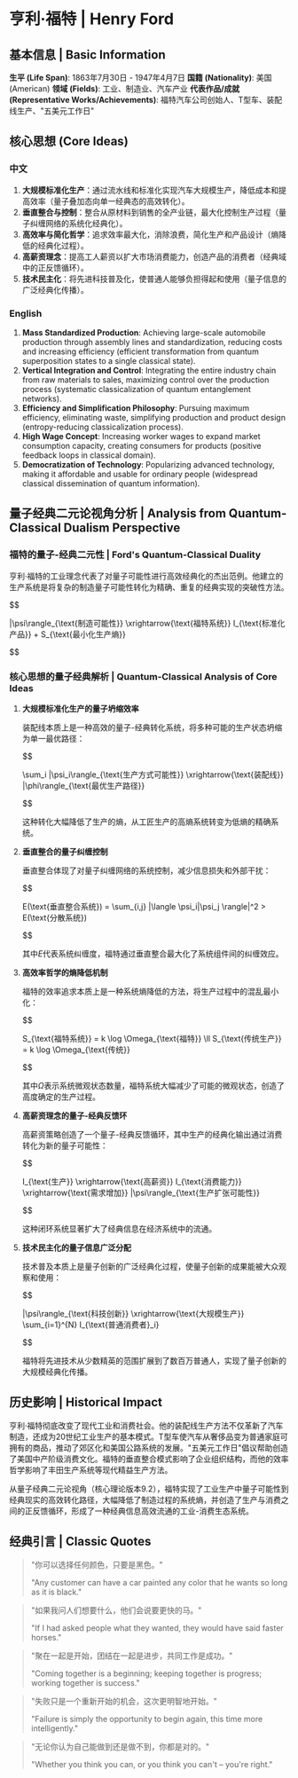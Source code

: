 # 亨利·福特 | Henry Ford

## 基本信息 | Basic Information

**生平 (Life Span)**: 1863年7月30日 - 1947年4月7日
**国籍 (Nationality)**: 美国 (American)
**领域 (Fields)**: 工业、制造业、汽车产业
**代表作品/成就 (Representative Works/Achievements)**: 福特汽车公司创始人、T型车、装配线生产、"五美元工作日"

## 核心思想 (Core Ideas)

### 中文
1. **大规模标准化生产**：通过流水线和标准化实现汽车大规模生产，降低成本和提高效率（量子叠加态向单一经典态的高效转化）。
2. **垂直整合与控制**：整合从原材料到销售的全产业链，最大化控制生产过程（量子纠缠网络的系统化经典化）。
3. **高效率与简化哲学**：追求效率最大化，消除浪费，简化生产和产品设计（熵降低的经典化过程）。
4. **高薪资理念**：提高工人薪资以扩大市场消费能力，创造产品的消费者（经典域中的正反馈循环）。
5. **技术民主化**：将先进科技普及化，使普通人能够负担得起和使用（量子信息的广泛经典化传播）。

### English
1. **Mass Standardized Production**: Achieving large-scale automobile production through assembly lines and standardization, reducing costs and increasing efficiency (efficient transformation from quantum superposition states to a single classical state).
2. **Vertical Integration and Control**: Integrating the entire industry chain from raw materials to sales, maximizing control over the production process (systematic classicalization of quantum entanglement networks).
3. **Efficiency and Simplification Philosophy**: Pursuing maximum efficiency, eliminating waste, simplifying production and product design (entropy-reducing classicalization process).
4. **High Wage Concept**: Increasing worker wages to expand market consumption capacity, creating consumers for products (positive feedback loops in classical domain).
5. **Democratization of Technology**: Popularizing advanced technology, making it affordable and usable for ordinary people (widespread classical dissemination of quantum information).

## 量子经典二元论视角分析 | Analysis from Quantum-Classical Dualism Perspective

### 福特的量子-经典二元性 | Ford's Quantum-Classical Duality

亨利·福特的工业理念代表了对量子可能性进行高效经典化的杰出范例。他建立的生产系统是将复杂的制造量子可能性转化为精确、重复的经典实现的突破性方法。

$$

|\psi\rangle_{\text{制造可能性}} \xrightarrow{\text{福特系统}} I_{\text{标准化产品}} + S_{\text{最小化生产熵}}

$$

### 核心思想的量子经典解析 | Quantum-Classical Analysis of Core Ideas

1. **大规模标准化生产的量子坍缩效率**

   装配线本质上是一种高效的量子-经典转化系统，将多种可能的生产状态坍缩为单一最优路径：

   $$
   
   \sum_i |\psi_i\rangle_{\text{生产方式可能性}} \xrightarrow{\text{装配线}} |\phi\rangle_{\text{最优生产路径}}
   
   $$

   这种转化大幅降低了生产的熵，从工匠生产的高熵系统转变为低熵的精确系统。

2. **垂直整合的量子纠缠控制**

   垂直整合体现了对量子纠缠网络的系统控制，减少信息损失和外部干扰：

   $$
   
   E(\text{垂直整合系统}) = \sum_{i,j} |\langle \psi_i|\psi_j \rangle|^2 > E(\text{分散系统})
   
   $$

   其中$`E`$代表系统纠缠度，福特通过垂直整合最大化了系统组件间的纠缠效应。

3. **高效率哲学的熵降低机制**

   福特的效率追求本质上是一种系统熵降低的方法，将生产过程中的混乱最小化：

   $$
   
   S_{\text{福特系统}} = k \log \Omega_{\text{福特}} \ll S_{\text{传统生产}} = k \log \Omega_{\text{传统}}
   
   $$

   其中$`\Omega`$表示系统微观状态数量，福特系统大幅减少了可能的微观状态，创造了高度确定的生产过程。

4. **高薪资理念的量子-经典反馈环**

   高薪资策略创造了一个量子-经典反馈循环，其中生产的经典化输出通过消费转化为新的量子可能性：

   $$
   
   I_{\text{生产}} \xrightarrow{\text{高薪资}} I_{\text{消费能力}} \xrightarrow{\text{需求增加}} |\psi\rangle_{\text{生产扩张可能性}}
   
   $$

   这种闭环系统显著扩大了经典信息在经济系统中的流通。

5. **技术民主化的量子信息广泛分配**

   技术普及本质上是量子创新的广泛经典化过程，使量子创新的成果能被大众观察和使用：

   $$
   
   |\psi\rangle_{\text{科技创新}} \xrightarrow{\text{大规模生产}} \sum_{i=1}^{N} I_{\text{普通消费者}_i}
   
   $$

   福特将先进技术从少数精英的范围扩展到了数百万普通人，实现了量子创新的大规模经典化传播。

## 历史影响 | Historical Impact

亨利·福特彻底改变了现代工业和消费社会。他的装配线生产方法不仅革新了汽车制造，还成为20世纪工业生产的基本模式。T型车使汽车从奢侈品变为普通家庭可拥有的商品，推动了郊区化和美国公路系统的发展。"五美元工作日"倡议帮助创造了美国中产阶级消费文化。福特的垂直整合模式影响了企业组织结构，而他的效率哲学影响了丰田生产系统等现代精益生产方法。

从量子经典二元论视角（核心理论版本9.2），福特实现了工业生产中量子可能性到经典现实的高效转化路径，大幅降低了制造过程的系统熵，并创造了生产与消费之间的正反馈循环，形成了一种经典信息高效流通的工业-消费生态系统。

## 经典引言 | Classic Quotes

> "你可以选择任何颜色，只要是黑色。"
>
> "Any customer can have a car painted any color that he wants so long as it is black."

> "如果我问人们想要什么，他们会说要更快的马。"
>
> "If I had asked people what they wanted, they would have said faster horses."

> "聚在一起是开始，团结在一起是进步，共同工作是成功。"
>
> "Coming together is a beginning; keeping together is progress; working together is success."

> "失败只是一个重新开始的机会，这次更明智地开始。"
>
> "Failure is simply the opportunity to begin again, this time more intelligently."

> "无论你认为自己能做到还是做不到，你都是对的。"
>
> "Whether you think you can, or you think you can't – you're right."
